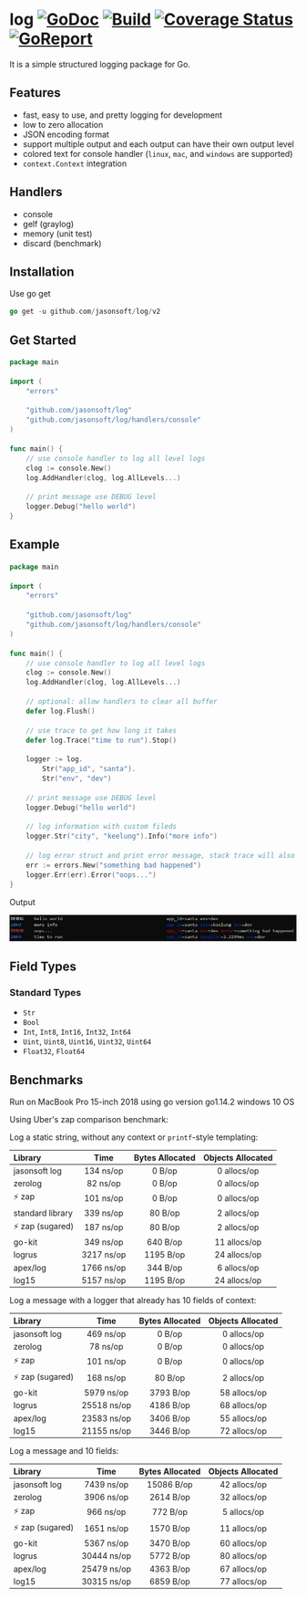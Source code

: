 # log [![GoDoc][doc-img]][doc] [![Build][ci-img]][ci] [![Coverage Status][cov-img]][cov] [![GoReport][report-img]][report]

It is a simple structured logging package for Go. 
## Features
* fast, easy to use, and pretty logging for development
* low to zero allocation
* JSON encoding format
* support multiple output and each output can have their own output level 
* colored text for console handler (`linux`, `mac`, and `windows` are supported)
* `context.Context` integration

## Handlers
* console
* gelf (graylog)
* memory (unit test)
* discard (benchmark)

## Installation
Use go get 

```go
go get -u github.com/jasonsoft/log/v2
```

## Get Started

```go
package main

import (
	"errors"

	"github.com/jasonsoft/log"
	"github.com/jasonsoft/log/handlers/console"
)

func main() {
	// use console handler to log all level logs
	clog := console.New()
	log.AddHandler(clog, log.AllLevels...)

	// print message use DEBUG level
	logger.Debug("hello world")
}

```





## Example

```go
package main

import (
	"errors"

	"github.com/jasonsoft/log"
	"github.com/jasonsoft/log/handlers/console"
)

func main() {
	// use console handler to log all level logs
	clog := console.New()
	log.AddHandler(clog, log.AllLevels...)

	// optional: allow handlers to clear all buffer
	defer log.Flush()

	// use trace to get how long it takes
	defer log.Trace("time to run").Stop()

	logger := log.
		Str("app_id", "santa").
		Str("env", "dev")

	// print message use DEBUG level
	logger.Debug("hello world")

	// log information with custom fileds
	logger.Str("city", "keelung").Info("more info")

	// log error struct and print error message, stack trace will also be recorded
	err := errors.New("something bad happened")
	logger.Err(err).Error("oops...")
}
```
Output

![](colored.png)

## Field Types

### Standard Types

* `Str`
* `Bool`
* `Int`, `Int8`, `Int16`, `Int32`, `Int64`
* `Uint`, `Uint8`, `Uint16`, `Uint32`, `Uint64`
* `Float32`, `Float64`


## Benchmarks

Run on MacBook Pro 15-inch 2018 using go version go1.14.2 windows 10 OS

Using Uber's zap comparison benchmark:

Log a static string, without any context or `printf`-style templating:

| Library | Time | Bytes Allocated | Objects Allocated |
| :--- | :---: | :---: | :---: |
| jasonsoft log | 134 ns/op | 0 B/op | 0 allocs/op |
| zerolog | 82 ns/op | 0 B/op | 0 allocs/op |
| :zap: zap | 101 ns/op | 0 B/op | 0 allocs/op |
| standard library | 339 ns/op | 80 B/op | 2 allocs/op |
| :zap: zap (sugared) | 187 ns/op | 80 B/op | 2 allocs/op |
| go-kit | 349 ns/op | 640 B/op | 11 allocs/op |
| logrus | 3217 ns/op | 1195 B/op | 24 allocs/op |
| apex/log | 1766 ns/op | 344 B/op | 6 allocs/op |
| log15 | 5157 ns/op | 1195 B/op | 24 allocs/op |

Log a message with a logger that already has 10 fields of context:

| Library | Time | Bytes Allocated | Objects Allocated |
| :--- | :---: | :---: | :---: |
| jasonsoft log | 469 ns/op | 0 B/op | 0 allocs/op |
| zerolog | 78 ns/op | 0 B/op | 0 allocs/op |
| :zap: zap | 101 ns/op | 0 B/op | 0 allocs/op |
| :zap: zap (sugared) | 168 ns/op | 80 B/op | 2 allocs/op |
| go-kit | 5979 ns/op | 3793 B/op | 58 allocs/op |
| logrus | 25518 ns/op | 4186 B/op | 68 allocs/op |
| apex/log | 23583 ns/op | 3406 B/op | 55 allocs/op |
| log15 | 21155 ns/op | 3446 B/op | 72 allocs/op |

Log a message and 10 fields:

| Library | Time | Bytes Allocated | Objects Allocated |
| :--- | :---: | :---: | :---: |
| jasonsoft log | 7439 ns/op | 15086 B/op | 42 allocs/op |
| zerolog | 3906 ns/op | 2614 B/op | 32 allocs/op |
| :zap: zap | 966 ns/op | 772 B/op | 5 allocs/op |
| :zap: zap (sugared) | 1651 ns/op | 1570 B/op | 11 allocs/op |
| go-kit | 5367 ns/op | 3470 B/op | 60 allocs/op |
| logrus | 30444 ns/op | 5772 B/op | 80 allocs/op |
| apex/log | 25479 ns/op | 4363 B/op | 67 allocs/op |
| log15 | 30315 ns/op | 6859 B/op | 77 allocs/op |




[doc-img]: https://godoc.org/github.com/jasonsoft/log?status.svg
[doc]: https://pkg.go.dev/github.com/jasonsoft/log?tab=doc
[ci-img]: https://github.com/jasonsoft/log/workflows/build/badge.svg
[ci]: https://github.com/jasonsoft/log/actions
[cov-img]: https://codecov.io/gh/jasonsoft/log/branch/master/graph/badge.svg
[cov]: https://codecov.io/gh/jasonsoft/log
[report-img]: https://goreportcard.com/badge/github.com/jasonsoft/log
[report]: https://goreportcard.com/report/github.com/jasonsoft/log